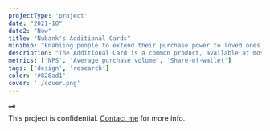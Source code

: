 ```yaml
---
projectType: 'project'
date: "2021-10"
date2: "Now"
title: "Nubank's Additional Cards"
minibio: "Enabling people to extend their purchase power to loved ones."
description: "The Additional Card is a common product, available at most banks, that lets users extend their purchase power to others. More than simply an extra physical credit card that lets someone purchase on your behalf, it's one of the main ways many people use to share their financial lives with spouses, parents, children, etc."
metrics: ['NPS', 'Average purchase volume', 'Share-of-wallet']
tags: ['design', 'research']
color: '#820ad1'
cover: './cover.png'
---
```


<div class="tc silver mv7">
    <div class="f1">
        🗝
    </div>
    <div>
        This project is confidential. <a href="mailto:cristiano.dalbem@gmail.com">Contact me</a> for more info.
    </div>
</div>